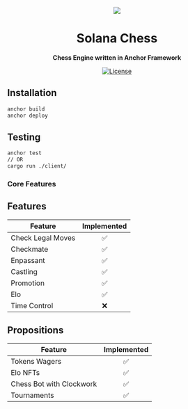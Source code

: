 <p align="center">
  <img src=https://i.imgur.com/SYBlC49.jpg>
</p>

<h1 align="center">Solana Chess</h1>
<p align="center"><strong>Chess Engine written in Anchor Framework</strong></p>

<div align="center">

  <a href="https://opensource.org/licenses/MIT">![License](https://img.shields.io/badge/License-MIT-yellow.svg)</a>  

</div>

## Installation

```sh
anchor build
anchor deploy
```

## Testing

```sh
anchor test
// OR
cargo run ./client/
```

### Core Features

## Features
|         Feature         | Implemented |
|-------------------------|:-----------:|
| Check Legal Moves       |      ✅     |
| Checkmate               |      ✅     |
| Enpassant               |      ✅     |
| Castling                |      ✅     |
| Promotion               |      ✅     |
| Elo                     |      ✅     |
| Time Control            |      ❌     |


## Propositions
|         Feature         | Implemented |
|-------------------------|:-----------:|
| Tokens Wagers           |      ✅     |
| Elo NFTs                |      ✅     |
| Chess Bot with Clockwork|      ✅     |
| Tournaments             |      ✅     |
